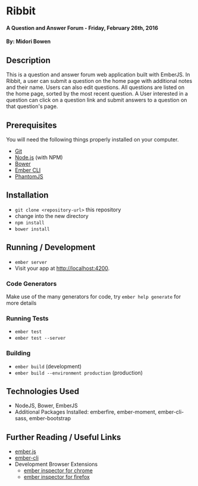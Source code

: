 # Ribbit

#### A Question and Answer Forum - Friday, February 26th, 2016

#### By: Midori Bowen

## Description

This is a question and answer forum web application built with EmberJS. In Ribbit, a user can submit a question on the home page with additional notes and their name. Users can also edit questions. All questions are listed on the home page, sorted by the most recent question. A User interested in a question can click on a question link and submit answers to a question on that question's page.

## Prerequisites

You will need the following things properly installed on your computer.

* [Git](http://git-scm.com/)
* [Node.js](http://nodejs.org/) (with NPM)
* [Bower](http://bower.io/)
* [Ember CLI](http://www.ember-cli.com/)
* [PhantomJS](http://phantomjs.org/)

## Installation

* `git clone <repository-url>` this repository
* change into the new directory
* `npm install`
* `bower install`

## Running / Development

* `ember server`
* Visit your app at [http://localhost:4200](http://localhost:4200).

### Code Generators

Make use of the many generators for code, try `ember help generate` for more details

### Running Tests

* `ember test`
* `ember test --server`

### Building

* `ember build` (development)
* `ember build --environment production` (production)

## Technologies Used

* NodeJS, Bower, EmberJS
* Additional Packages Installed: emberfire, ember-moment, ember-cli-sass, ember-bootstrap

## Further Reading / Useful Links

* [ember.js](http://emberjs.com/)
* [ember-cli](http://www.ember-cli.com/)
* Development Browser Extensions
  * [ember inspector for chrome](https://chrome.google.com/webstore/detail/ember-inspector/bmdblncegkenkacieihfhpjfppoconhi)
  * [ember inspector for firefox](https://addons.mozilla.org/en-US/firefox/addon/ember-inspector/)
